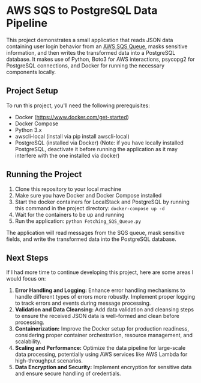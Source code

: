 # AWS SQS to PostgreSQL Data Pipeline

This project demonstrates a small application that reads JSON data containing user login behavior from an [AWS SQS Queue](https://aws.amazon.com/sqs/), masks sensitive information, and then writes the transformed data into a PostgreSQL database. It makes use of Python, Boto3 for AWS interactions, psycopg2 for PostgreSQL connections, and Docker for running the necessary components locally.

## Project Setup
To run this project, you'll need the following prerequisites:  
- Docker (https://www.docker.com/get-started)  
- Docker Compose  
- Python 3.x  
- awscli-local (install via pip install awscli-local)  
- PostgreSQL (installed via Docker) (Note: if you have locally installed PostgreSQL, deactivate it before running the application as it may interfere with the one installed via docker)  

## Running the Project
1. Clone this repository to your local machine
2. Make sure you have Docker and Docker Compose installed
3. Start the docker containers for LocalStack and PostgreSQL by running this command in the project directory: ```docker-compose up -d```
4. Wait for the containers to be up and running
5. Run the application: ```python Fetching_SQS_Queue.py```  

The application will read messages from the SQS queue, mask sensitive fields, and write the transformed data into the PostgreSQL database.

## Next Steps
If I had more time to continue developing this project, here are some areas I would focus on:  
1. **Error Handling and Logging:** Enhance error handling mechanisms to handle different types of errors more robustly. Implement proper logging to track errors and events during message processing.
2. **Validation and Data Cleansing:** Add data validation and cleansing steps to ensure the received JSON data is well-formed and clean before processing.
3. **Containerization:** Improve the Docker setup for production readiness, considering proper container orchestration, resource management, and scalability.
4. **Scaling and Performance:** Optimize the data pipeline for large-scale data processing, potentially using AWS services like AWS Lambda for high-throughput scenarios.
5. **Data Encryption and Security:** Implement encryption for sensitive data and ensure secure handling of credentials.
